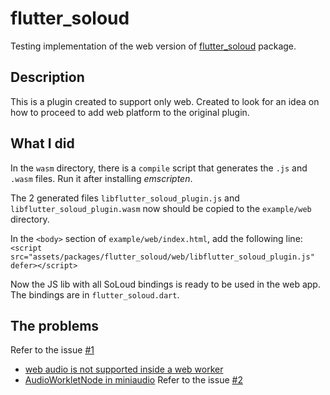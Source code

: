 # flutter_soloud

Testing implementation of the web version of [flutter_soloud](https://github.com/alnitak/flutter_soloud) package.

## Description

This is a plugin created to support only web. Created to look for an idea on how to proceed to add web platform to the original plugin.

## What I did

In the `wasm` directory, there is a `compile` script that generates the `.js` and `.wasm` files. Run it after installing *emscripten*.

The 2 generated files `libflutter_soloud_plugin.js` and `libflutter_soloud_plugin.wasm` now should be copied to the `example/web` directory.

In the `<body>` section of `example/web/index.html`, add the following line:
`<script src="assets/packages/flutter_soloud/web/libflutter_soloud_plugin.js" defer></script>`

    
Now the JS lib with all SoLoud bindings is ready to be used in the web app.
The bindings are in `flutter_soloud.dart`.

## The problems

Refer to the issue [#1](https://github.com/alnitak/flutter_soloud_web/issues/1)

- [web audio is not supported inside a web worker](https://stackoverflow.com/questions/67949831/is-there-a-way-to-use-audiocontext-in-a-web-worker)
- [AudioWorkletNode in miniaudio](https://github.com/mackron/miniaudio/issues/597#issuecomment-1445060662)
Refer to the issue [#2](https://github.com/alnitak/flutter_soloud_web/issues/2)
